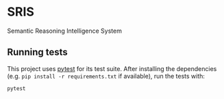 # SRIS
Semantic Reasoning Intelligence System

## Running tests

This project uses [pytest](https://docs.pytest.org/) for its test suite. After
installing the dependencies (e.g. `pip install -r requirements.txt` if
available), run the tests with:

```bash
pytest
```

